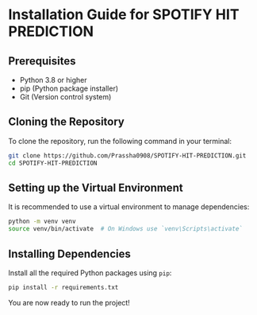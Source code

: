 
# Installation Guide for SPOTIFY HIT PREDICTION

## Prerequisites

- Python 3.8 or higher
- pip (Python package installer)
- Git (Version control system)

## Cloning the Repository

To clone the repository, run the following command in your terminal:

```bash
git clone https://github.com/Prassha0908/SPOTIFY-HIT-PREDICTION.git
cd SPOTIFY-HIT-PREDICTION
```

## Setting up the Virtual Environment

It is recommended to use a virtual environment to manage dependencies:

```bash
python -m venv venv
source venv/bin/activate  # On Windows use `venv\Scripts\activate`
```

## Installing Dependencies

Install all the required Python packages using `pip`:

```bash
pip install -r requirements.txt
```

You are now ready to run the project!
